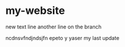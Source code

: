 # my-website
new text line
another line on the branch

ncdnsvfndjndsjfn epeto y yaser
my last update
